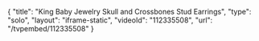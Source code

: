 {
    "title": "King Baby Jewelry Skull and Crossbones Stud Earrings",
    "type": "solo",
    "layout": "iframe-static",
    "videoId": "112335508",
    "url": "\/tvpembed\/112335508"
}